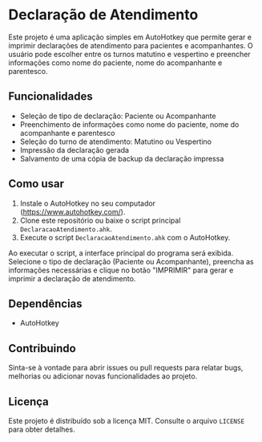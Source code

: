 # Declaração de Atendimento

Este projeto é uma aplicação simples em AutoHotkey que permite gerar e imprimir declarações de atendimento para pacientes e acompanhantes. O usuário pode escolher entre os turnos matutino e vespertino e preencher informações como nome do paciente, nome do acompanhante e parentesco.

## Funcionalidades

- Seleção de tipo de declaração: Paciente ou Acompanhante
- Preenchimento de informações como nome do paciente, nome do acompanhante e parentesco
- Seleção do turno de atendimento: Matutino ou Vespertino
- Impressão da declaração gerada
- Salvamento de uma cópia de backup da declaração impressa

## Como usar

1. Instale o AutoHotkey no seu computador (https://www.autohotkey.com/).
2. Clone este repositório ou baixe o script principal `DeclaracaoAtendimento.ahk`.
3. Execute o script `DeclaracaoAtendimento.ahk` com o AutoHotkey.

Ao executar o script, a interface principal do programa será exibida. Selecione o tipo de declaração (Paciente ou Acompanhante), preencha as informações necessárias e clique no botão "IMPRIMIR" para gerar e imprimir a declaração de atendimento.

## Dependências

- AutoHotkey

## Contribuindo

Sinta-se à vontade para abrir issues ou pull requests para relatar bugs, melhorias ou adicionar novas funcionalidades ao projeto.

## Licença

Este projeto é distribuído sob a licença MIT. Consulte o arquivo `LICENSE` para obter detalhes.

